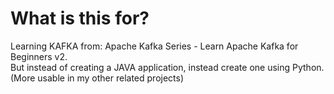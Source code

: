 # What is this for?
Learning KAFKA from: Apache Kafka Series - Learn Apache Kafka for Beginners v2.  
But instead of creating a JAVA application, instead create one using Python.  
(More usable in my other related projects)  


